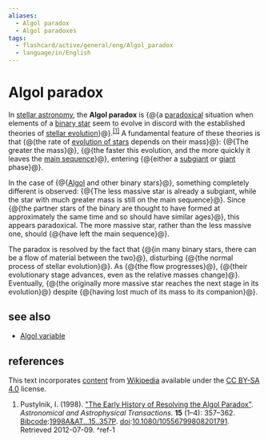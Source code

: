 ```yaml
---
aliases:
  - Algol paradox
  - Algol paradoxes
tags:
  - flashcard/active/general/eng/Algol_paradox
  - language/in/English
---
```


# Algol paradox

In [stellar astronomy](astronomy.md#stellar%20astronomy), the __Algol paradox__ is {@{a [paradoxical](paradox.md) situation when elements of a [binary star](binary%20star.md) seem to evolve in discord with the established theories of [stellar evolution](stellar%20evolution.md)}@}.<sup>[\[1\]](#^ref-1)</sup> A fundamental feature of these theories is that {@{the rate of [evolution of stars](stellar%20evolution.md) depends on their mass}@}: {@{The greater the mass}@}, {@{the faster this evolution, and the more quickly it leaves the [main sequence](main%20sequence.md)}@}, entering {@{either a [subgiant](subgiant.md) or [giant](giant%20star.md) phase}@}. <!--SR:!2028-09-10,1169,350!2028-06-18,1018,330!2025-09-02,4,325!2025-09-02,4,325!2025-09-02,4,325-->

In the case of {@{[Algol](algol.md) and other binary stars}@}, something completely different is observed: {@{The less massive star is already a subgiant, while the star with much greater mass is still on the main sequence}@}. Since {@{the partner stars of the binary are thought to have formed at approximately the same time and so should have similar ages}@}, this appears paradoxical. The more massive star, rather than the less massive one, should {@{have left the main sequence}@}. <!--SR:!2028-07-09,1117,350!2026-04-10,451,310!2028-01-24,955,330!2028-07-16,1124,350-->

The paradox is resolved by the fact that {@{in many binary stars, there can be a flow of material between the two}@}, disturbing {@{the normal process of stellar evolution}@}. As {@{the flow progresses}@}, {@{their evolutionary stage advances, even as the relative masses change}@}. Eventually, {@{the originally more massive star reaches the next stage in its evolution}@} despite {@{having lost much of its mass to its companion}@}. <!--SR:!2029-05-02,1352,350!2028-09-17,1176,350!2029-05-14,1362,350!2025-09-09,17,338!2025-09-09,17,338!2025-09-09,17,338-->

## see also

- [Algol variable](Algol%20variable.md)

## references

This text incorporates [content](https://en.wikipedia.org/wiki/Algol_paradox) from [Wikipedia](Wikipedia.md) available under the [CC BY-SA 4.0](https://creativecommons.org/licenses/by-sa/4.0/) license.

1. Pustylnik, I. (1998). ["The Early History of Resolving the Algol Paradox"](http://articles.adsabs.harvard.edu//full/1998A%26AT...15..357P/0000357.000.html). _Astronomical and Astrophysical Transactions_. __15__ (1–4): 357–362. [Bibcode](bibcode.md):[1998A&AT...15..357P](https://ui.adsabs.harvard.edu/abs/1998A&AT...15..357P). [doi](digital%20object%20identifier.md):[10.1080/10556799808201791](https://doi.org/10.1080%2F10556799808201791). Retrieved 2012-07-09. <a id="^ref-1"></a>^ref-1
